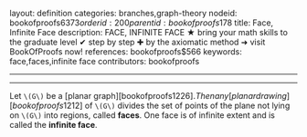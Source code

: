 layout: definition
categories: branches,graph-theory
nodeid: bookofproofs$6373
orderid: 200
parentid: bookofproofs$178
title: Face, Infinite Face
description: FACE, INFINITE FACE ★ bring your math skills to the graduate level ✔ step by step ✚ by the axiomatic method ➜ visit BookOfProofs now!
references: bookofproofs$566
keywords: face,faces,infinite face
contributors: bookofproofs

---


---

Let `\(G\)` be a [planar graph][bookofproofs$1226]. Then any [planar drawing][bookofproofs$1212] of `\(G\)` divides the set of points of the plane not lying on `\(G\)` into regions, called **faces**. One face is of infinite extent and is called the **infinite face**.

